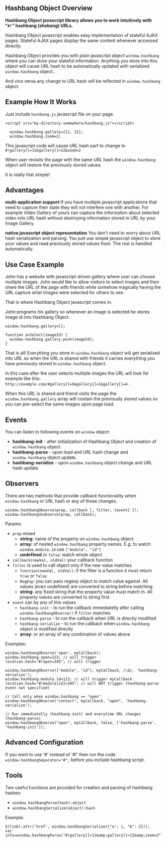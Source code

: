 ## Hashbang Object Overview

**Hashbang Object javascript library allows you to work intuitively with "`#!`" hashbang (shebang) URLs.**

Hashbang Object javascript enables easy implementation of
stateful AJAX pages. Stateful AJAX pages display the same content
whenever accessed directly.

Hashbang Object provides you with plain javascript object
`window.hashbang` where you can store your stateful
information. Anything you store into this object will cause URL
hash to be automatically updated with serialized
`window.hashbang` object..

And vice versa any change to URL hash will be reflected in
`window.hashbang` object.

## Example How It Works

Just include `hashbang.js` javascript file on your page.

`<script src="my-directory-somewhere/hashbang.js"></script>`

```
  window.hashbang.gallery=[11, 12];
  window.hashbang.zoom=2;
```

This javascript code will cause URL hash part to change to
`#!gallery[]=11&gallery[]=12&zoom=2`

When user revisits the page with the same URL hash the `window.hashbang` object will restore the previously stored values.

It is really that simple!

## Advantages

**multi-application support**
If you have multiple javascript applications that need to
capture their state they will not interfere one with
another. For example Video Gallery of yours can capture the
information about selected video into URL hash without
destroying information stored in URL by your Image Gallery.

**native javascript object representation**
You don't need to worry about URL hash serialization and parsing.
You just use simple javascript object to store your
values and read previously stored values from. The rest is
handled automatically.

## Use Case Example

John has a website with javascript-driven gallery where user can
choose multiple images.  John would like to allow visitors to
select images and then share the URL of the page with friends
while somehow magically having the URL capture what images were
selected for others to see.

That is where Hashbang Object javascript comes in.

John programs his gallery so whenever an image is selected he
stores image id into Hashbang Object.

```
window.hashbang.gallery=[];

function onSelect(imageId) {
  window.hashbang.gallery.push(imageId);
}
```

That is all! Everything you store in
`window.hashbang` object will get serialized into URL
so when the URL is shared with friends it carries everything
you have previously stored in `window.hashbang` object.

In this case after the user selects multiple images the URL will look for example like this:
`http://example.com/#gallery[]=9&gallery[]=1&gallery[]=4` .

When this URL is shared and friend visits the page the `window.hashbang.gallery` array
will contain the previously stored values so you can pre-select the same images upon page load.

## Events

You can listen to following events on `window` object:

*   **hashbang-init** - after initialization of Hashbang Object and creation of `window.hashbang` object.
*   **hashbang-parse** - upon load and URL hash change and `window.hashbang` object update.
*   **hashbang-serialize** - upon `window.hashbang` object change and URL hash update.

## Observers

There are two methods that provide callback functionality when `window.hashbang`
or URL hash or any of those changes.

```
window.hashbangObserve(prop, callback [, filter, [event] ]);
window.hashbangUnobserve(prop, callback);
```

Params:
* `prop` mixed
  * **string**: name of the property on `window.hashbang` object.
  * **array**: of nested `window.hashbang` property names. E.g. to watch `window.module.id` use `["module", "id"]`
  * **undefined** or `false`: watch whole object
* `callback(newVal, oldVal)` your callback function
* `filter` is used to call object only if the new value matches
  * `function(newVal, oldVal)`: if the filter is a function it must return `true` or `false`
  * `RegExp`: you can pass regexp object to match value against. All values (even undefined) are converted to string before matching.
  * **string**: any fixed string that the property value must match in. All property values are converted to string first.
* `event` can by any of this values
  * `hashbang-init` - to run the callback immediatelly after calling `window.hashbangObserve()` if `filter` matches
  * `hashbang-parse` - to run the callback when URL is directly modified
  * `hashbang-serialize` - to run the callback when `window.hashbang` object is modified directly
  * **array**: or an array of any combination of values above

Examples:
```
window.hashbangObserve('open', myCallback);
window.hashbang.open=123; // will trigger
location.hash="#!open=345"; // will trigger

window.hashbangObserve(["module", "id"], myCallback, /\d/, 'hashbang-serialize');
window.hashbang.module.id=123; // will trigger myCallback
location.hash="#!module[id]=345"; // will NOT trigger (hashbang-parse event not specified)

// Call only when window.hashbang == "open"
window.hashbangObserve("contact", myCallback, "open", 'hashbang-serialize');

// Run immediatelly (hashbang-init) and everytime URL changes (hashbang-parse)
window.hashbangObserve("open", myCallback, false, ['hashbang-parse', 'hashbang-init']);
```

## Advanced Configuration

If you want to use '#' instead of '#!' then run the code
`window.hashbangSeparator="#";` before you include
hashbang script.

## Tools

Two useful functions are provided for creation and parsing of hashbang hashes:

*   `window.hashbangParse(hash):object`
*   `window.hashbangSerialize(object):hash`

Example:
```
$(link).attr('href', window.hashbangSerialize({"a": 1, "b": 2}));
var info=window.hashbangParse("#!gallery[]=11&amp;gallery[]=12&amp;zoom=2");
```
